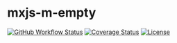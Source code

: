 # mxjs-m-empty

[![GitHub Workflow Status](https://img.shields.io/github/workflow/status/miaoxing/mxjs-m-empty/Build?style=flat-square)](https://github.com/miaoxing/mxjs-m-empty/actions)
[![Coverage Status](https://img.shields.io/coveralls/miaoxing/mxjs-m-empty.svg?style=flat-square)](https://coveralls.io/r/miaoxing/mxjs-m-empty)
[![License](http://img.shields.io/badge/license-MIT-brightgreen.svg?style=flat-square)](http://www.opensource.org/licenses/MIT)
